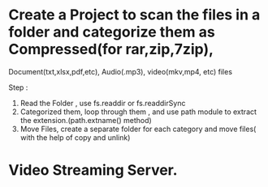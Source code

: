 # Create a Project to scan the files in a folder and categorize them as Compressed(for rar,zip,7zip),
Document(txt,xlsx,pdf,etc), Audio(.mp3), video(mkv,mp4, etc) files


Step : 
1. Read the Folder , use fs.readdir or fs.readdirSync
2. Categorized them, loop through them , and use path module to extract the extension.(path.extname() method)
3. Move Files, create a separate folder for each category and move files( with the help of copy and unlink)


# Video Streaming Server.
